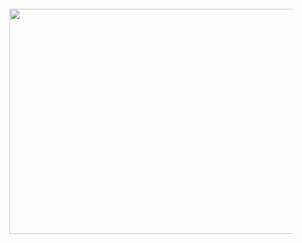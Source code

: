 <div align="center">
	<br>
	<a href="https://raw.githubusercontent.com/sindresorhus/css-in-readme-like-wat/master/readme.md">
		<img src="header.svg" width="800" height="400">
	</a>
	<br>
</div>